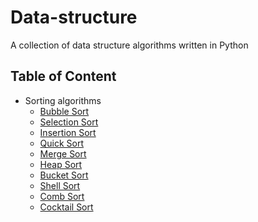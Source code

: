# Data-structure
A collection of data structure algorithms written in Python

## Table of Content 
* Sorting algorithms
  * [Bubble Sort](https://github.com/DurantSim/Data-structure/blob/master/sorting%20algorithm/Bubble%20Sort.py)
  * [Selection Sort](https://github.com/DurantSim/Data-structure/blob/master/sorting%20algorithm/Selection%20Sort.py)
  * [Insertion Sort](https://github.com/DurantSim/Data-structure/blob/master/sorting%20algorithm/Insertion%20Sort.py)
  * [Quick Sort](https://github.com/DurantSim/Data-structure/blob/master/sorting%20algorithm/Quick%20Sort.py)
  * [Merge Sort](https://github.com/DurantSim/Data-structure/blob/master/sorting%20algorithm/Merge%20Sort.py)
  * [Heap Sort](https://github.com/DurantSim/Data-structure/blob/master/sorting%20algorithm/Heap%20Sort.py)
  * [Bucket Sort](https://github.com/DurantSim/Data-structure/blob/master/sorting%20algorithm/Bucket%20Sort.py)
  * [Shell Sort](https://github.com/DurantSim/Data-structure/blob/master/sorting%20algorithm/Shell%20sort.py)
  * [Comb Sort](https://github.com/DurantSim/Data-structure/blob/master/sorting%20algorithm/Comb%20Sort.py)
  * [Cocktail Sort](https://github.com/DurantSim/Data-structure/blob/master/sorting%20algorithm/Cocktail%20Sort.py)
